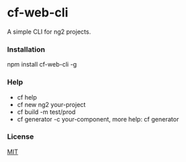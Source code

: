 # cf-web-cli

A simple CLI for ng2 projects.

### Installation

npm install cf-web-cli -g


### Help

* cf help
* cf new ng2 your-project
* cf build -m test/prod
* cf generator -c your-component,  more help: cf generator 


### License

[MIT](http://opensource.org/licenses/MIT)
